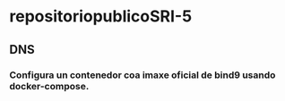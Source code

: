 # repositoriopublicoSRI-5
## DNS
### Configura un contenedor coa imaxe oficial de bind9 usando docker-compose.
